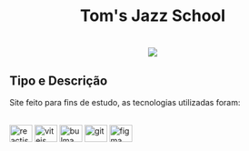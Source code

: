 <h1 align="center">Tom's Jazz School</h1>

<h1 align="center">
  <img src="https://lh3.googleusercontent.com/OvlMZmsCJayDVdWbukIKDoXKqggDYYNX5obujSsLuAGT5brWokO6t0mduiWQfqn_V3tdCdMUP20CoXNaDhVbFtG5EUv3SwJQ_Ga1jzX8dDwwjh9ZfWz4E2PlrgSbIJrSjkdte_THIiLcWtkzKz6zizYl2x4U8j12K8X3G40aguTkQ7JXmEsB06Qe-Y-iaHrEuLMMWaamh3mnqZeulymvdC4i-LEJ8j5VmFvN1ZIws-Ap-T8HAKFFEXnPEQIrqycJ5rEwXEUX5wyjDShDsQnq4u8cxLurCNgEPXmI2H-cQZSpbtZ-VWjcEYyeSsZCaWMlBJT9XTWK6Knvya2porCjM9-ibiVJq3_e4tUlP1P-XNAhWQE6sh9266eNUip3g_O-domyXj75Jx97qAOf3USCNme9DAyxVBTmBUVk81wVDHry2MdQmA2xWcLt5gs4q2dMud4fscXKv1KqmFU2_r1oAYOttMkJoiqd993OYduHiMTQ-TYopyASM0joJQBIcWUMLX2Kta4PJth1pX0XuP839PN6E4Vd_yCFwJDBNrr7_ha7hQOtLkKnqs6xnQtHXfqjuuxbXKno-hHbMdWEHe6suiDC5wI-paa8yIbFWCIAnsL9Vh13-Is0MfWAoc4MT3FRKAORBpSu33q9b2K7c5iapQfDizTN5ZeNWpUjYhf-rYuafb2uJ3nk8gCol8ruVR9hdV5mVyU2BnJgt4Nkdd1inPM0c7Q0Wpst-JxkYLaWB4NRhBcWJf6QLpsrIgDTEWXhJvoJTHvnt0bRweqr-RYyOcWHO1_jDSkHtdL5KTg445KyFpottCRQJRufGu4YSmSRH6dLx47kt82wefT4B7q1s4TIakD4YzGsH6XS2AWDL1xiot-YZX4MtkmjIGDMv3LMckQuEItH8Hfpruz6NLCAOZC1RsgKBlMFAQb_QTOmp1duFKiHOmJHzq-fr-tQrRfs7pXmd50SoGyJO0LuT70To-lorrvKj3I5XJkqs5dyxaitqjlYfEYi=w1334-h931-s-no?authuser=0">
</h1>

## Tipo e Descrição

Site feito para fins de estudo, as tecnologias utilizadas foram:

<div style="display: inline_block"><br>
  <img align="center" height="30" width="40" alt="reactjs" src="https://www.svgrepo.com/show/452092/react.svg">
  <img align="center" height="30" width="40" alt="vitejs" src="https://www.svgrepo.com/show/374167/vite.svg">
  <img align="center" height="30" width="40" alt="bulma" src="https://www.svgrepo.com/show/374146/typescript-official.svg">
  <img align="center" height="30" width="40" alt="git" src="https://raw.githubusercontent.com/styled-components/brand/master/styled-components.png">
  <img align="center" height="30" width="40" alt="figma" src="https://www.svgrepo.com/show/452202/figma.svg"> 
</div>
